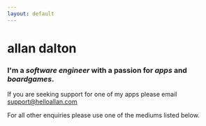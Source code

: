 ```yaml
---
layout: default
---
```


# allan dalton

### I'm a _software engineer_ with a passion for _apps_ and _boardgames_.

If you are seeking support for one of my apps please email [support@helloallan.com](support@helloallan.com)

For all other enquiries please use one of the mediums listed below.
